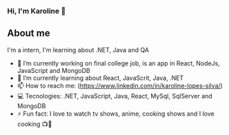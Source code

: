 ### Hi, I'm Karoline 👋

## About me
I'm a intern, I'm learning about .NET, Java and QA 

- 🔭 I’m currently working on final college job, is an app in React, NodeJs, JavaScript and MongoDB
- 🌱 I’m currently learning about React, JavaScrit, Java, .NET
- 📫 How to reach me: (https://www.linkedin.com/in/karoline-lopes-silva/)
- 💻  Tecnologies: .NET, JavaScript, Java, React, MySql, SqlServer and MongoDB
- ⚡ Fun fact: I love to watch tv shows, anime, cooking shows and I love cooking 📺🍕

